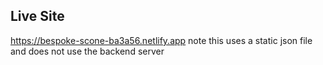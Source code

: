 ## Live Site
https://bespoke-scone-ba3a56.netlify.app
note this uses a static json file and does not use the backend server
